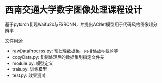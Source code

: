 # 西南交通大学数字图像处理课程设计

基于pytorch复现Waifu2x与FSRCNN，并提出ACNet模型用于代码风格图像超分辨率

文件用途: 
- rawDataProcess.py: 预处理数据集，包括缩放与裁剪等
- copyData.py: 复制处理后的数据集到指定文件夹
- module.py: 模型定义
- train.py: 训练模型
- test.py: 效果测试
